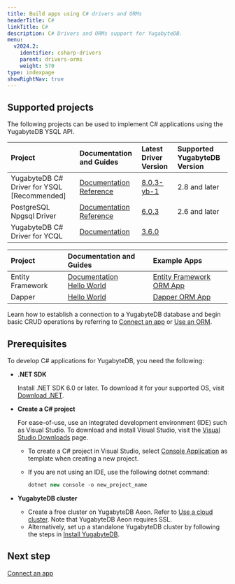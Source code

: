 ```yaml
---
title: Build apps using C# drivers and ORMs
headerTitle: C#
linkTitle: C#
description: C# Drivers and ORMs support for YugabyteDB.
menu:
  v2024.2:
    identifier: csharp-drivers
    parent: drivers-orms
    weight: 570
type: indexpage
showRightNav: true
---
```


## Supported projects

The following projects can be used to implement C# applications using the YugabyteDB YSQL API.

| Project | Documentation and Guides | Latest Driver Version | Supported YugabyteDB Version |
| :------ | :----------------------- | :-------------------- | :--------------------------- |
| YugabyteDB C# Driver for YSQL [Recommended] | [Documentation](ysql/) <br /> [Reference](yb-npgsql-reference/) | [8.0.3-yb-1](https://www.nuget.org/packages/NpgsqlYugabyteDB/) | 2.8 and later |
| PostgreSQL Npgsql Driver | [Documentation](postgres-npgsql/) <br /> [Reference](postgres-npgsql-reference/) | [6.0.3](https://www.nuget.org/packages/Npgsql/) | 2.6 and later |
| YugabyteDB C# Driver for YCQL | [Documentation](ycql/) | [3.6.0](https://github.com/yugabyte/cassandra-csharp-driver/releases/tag/3.6.0) | |

| Project | Documentation and Guides | Example Apps |
| :------ | :----------------------- | :---------- |
| Entity Framework | [Documentation](entityframework/) <br/> [Hello World](../orms/csharp/ysql-entity-framework/) | [Entity Framework ORM App](https://github.com/YugabyteDB-Samples/orm-examples/tree/master/csharp/entityframework) |
| Dapper | [Hello World](../orms/csharp/ysql-dapper/) | [Dapper ORM App](https://github.com/YugabyteDB-Samples/orm-examples/tree/master/csharp/dapper/DapperORM) |

Learn how to establish a connection to a YugabyteDB database and begin basic CRUD operations by referring to [Connect an app](ysql/) or [Use an ORM](entityframework/).

## Prerequisites

To develop C# applications for YugabyteDB, you need the following:

- **.NET SDK**

  Install .NET SDK 6.0 or later. To download it for your supported OS, visit [Download .NET](https://dotnet.microsoft.com/en-us/download).

- **Create a C# project**

   For ease-of-use, use an integrated development environment (IDE) such as Visual Studio. To download and install Visual Studio, visit the [Visual Studio Downloads](https://visualstudio.microsoft.com/downloads/) page.

  - To create a C# project in Visual Studio, select [Console Application](https://docs.microsoft.com/en-us/dotnet/core/tutorials/with-visual-studio?pivots=dotnet-6-0) as template when creating a new project.
  - If you are not using an IDE, use the following dotnet command:

    ```csharp
    dotnet new console -o new_project_name
    ```

- **YugabyteDB cluster**

  - Create a free cluster on YugabyteDB Aeon. Refer to [Use a cloud cluster](/preview/quick-start-yugabytedb-managed/). Note that YugabyteDB Aeon requires SSL.
  - Alternatively, set up a standalone YugabyteDB cluster by following the steps in [Install YugabyteDB](/preview/quick-start/macos/).

## Next step

[Connect an app](ysql/)
